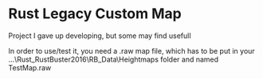 # Rust Legacy Custom Map
 Project I gave up developing, but some may find usefull

In order to use/test it, you need a .raw map file, which has to be put in your ...\Rust_RustBuster2016\RB_Data\Heightmaps folder and named TestMap.raw
